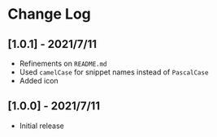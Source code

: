 # Change Log

## [1.0.1] - 2021/7/11

- Refinements on `README.md`
- Used `camelCase` for snippet names instead of `PascalCase`
- Added icon

## [1.0.0] - 2021/7/11

- Initial release

